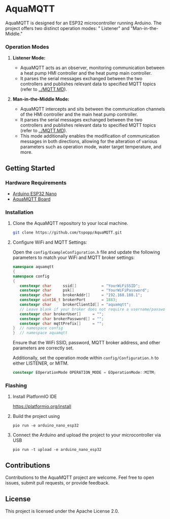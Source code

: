 # AquaMQTT

AquaMQTT is designed for an ESP32 microcontroller running Arduino. The project offers two distinct operation modes: "
Listener" and "Man-in-the-Middle."

### Operation Modes

1. **Listener Mode:**
    - AquaMQTT acts as an observer, monitoring communication between a heat pump HMI controller and the heat pump main
      controller.
    - It parses the serial messages exchanged between the two controllers and publishes relevant data to specified MQTT
      topics (refer to [../MQTT.MD](../MQTT.MD)).

2. **Man-in-the-Middle Mode:**
    - AquaMQTT intercepts and sits between the communication channels of the HMI controller and the main heat pump
      controller. 
    - It parses the serial messages exchanged between the two controllers and publishes relevant data to specified MQTT
      topics (refer to [../MQTT.MD](../MQTT.MD)).
    - This mode additionally enables the modification of communication messages in both directions, allowing for the alteration of
      various parameters such as operation mode, water target temperature, and more.

## Getting Started

### Hardware Requirements

- [Arduino ESP32 Nano](https://docs.arduino.cc/hardware/nano-esp32)
- [AquaMQTT Board](../pcb/)

### Installation

1. Clone the AquaMQTT repository to your local machine.

   ```bash
   git clone https://github.com/tspopp/AquaMQTT.git

2. Configure WiFi and MQTT Settings:

   Open the `config/ExampleConfiguration.h` file and update the following parameters to match your WiFi and MQTT broker
   settings:

   ```c++
   namespace aquamqtt
   {
   namespace config
   {
      constexpr char     ssid[]           = "YourWiFiSSID";
      constexpr char     psk[]            = "YourWiFiPassword";
      constexpr char     brokerAddr[]     = "192.168.188.1";
      constexpr uint16_t brokerPort       = 1883;
      constexpr char     brokerClientId[] = "aquamqtt";
      // Leave blank if your broker does not require a username/password
      constexpr char brokerUser[]     = "";
      constexpr char brokerPassword[] = "";
      constexpr char mqttPrefix[]     = "";
   }  // namespace config
   }  // namespace aquamqtt
   ```

   Ensure that the WiFi SSID, password, MQTT broker address, and other parameters are correctly set.

   Additionally, set the operation mode within `config/Configuration.h` to either LISTENER, or MITM.

   ```c++
   constexpr EOperationMode OPERATION_MODE = EOperationMode::MITM;
   ```

### Flashing

1. Install PlatformIO IDE

   https://platformio.org/install

2. Build the project using

   ```shell
   pio run -e arduino_nano_esp32
   ```
3. Connect the Arduino and upload the project to your microcontroller via USB

   ```shell
   pio run -t upload -e arduino_nano_esp32
   ```

## Contributions
Contributions to the AquaMQTT project are welcome. Feel free to open issues, submit pull requests, or provide feedback.


## License
This project is licensed under the Apache License 2.0.